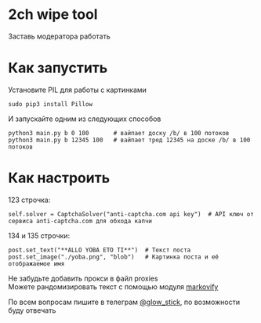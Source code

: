 # 2ch wipe tool
Заставь модератора работать
# Как запустить
Установите PIL для работы с картинками
```
sudo pip3 install Pillow
```
И запускайте одним из следующих способов
```
python3 main.py b 0 100       # вайпает доску /b/ в 100 потоков
python3 main.py b 12345 100   # вайпает тред 12345 на доске /b/ в 100 потоков
```
# Как настроить
123 строчка:
```
self.solver = CaptchaSolver("anti-captcha.com api key")  # API ключ от сервиса anti-captcha.com для обхода капчи
```
134 и 135 строчки:
```
post.set_text("**ALLO YOBA ETO TI**")  # Текст поста
post.set_image("./yoba.png", "blob")   # Картинка поста и её отображаемое имя
```
Не забудьте добавить прокси в файл proxies  
Можете рандомизировать текст с помощью модуля [markovify](https://github.com/jsvine/markovify)


По всем вопросам пишите в телеграм [@glow_stick](https://t.me/glow_stick), по возможности буду отвечать
